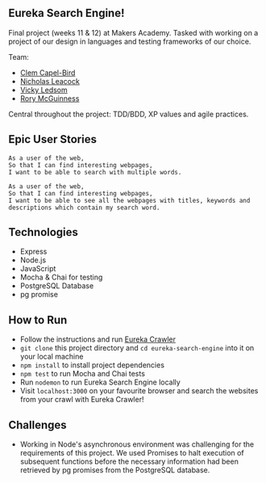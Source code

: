 ## Eureka Search Engine!

Final project (weeks 11 & 12) at Makers Academy. Tasked with working on a project of our design in languages and testing frameworks of our choice.

Team:

- [Clem Capel-Bird](https://github.com/ClemCB)
- [Nicholas Leacock](https://github.com/marudine)
- [Vicky Ledsom](https://github.com/ledleds)
- [Rory McGuinness](https://github.com/rorymcgit)

Central throughout the project: TDD/BDD, XP values and agile practices.

## Epic User Stories

```
As a user of the web,
So that I can find interesting webpages,
I want to be able to search with multiple words.
```
```
As a user of the web,
So that I can find interesting webpages,
I want to be able to see all the webpages with titles, keywords and descriptions which contain my search word.
```

## Technologies

- Express
- Node.js
- JavaScript
- Mocha & Chai for testing
- PostgreSQL Database
- pg promise

## How to Run

- Follow the instructions and run [Eureka Crawler](https://github.com/ledleds/beetle-crawler)
- `git clone` this project directory and `cd eureka-search-engine` into it on your local machine
- `npm install` to install project dependencies
- `npm test` to run Mocha and Chai tests
- Run `nodemon` to run Eureka Search Engine locally
- Visit `localhost:3000` on your favourite browser and search the websites from your crawl with Eureka Crawler!

## Challenges

- Working in Node's asynchronous environment was challenging for the requirements of this project. We used Promises to halt execution of subsequent functions before the necessary information had been retrieved by pg promises from the PostgreSQL database.
